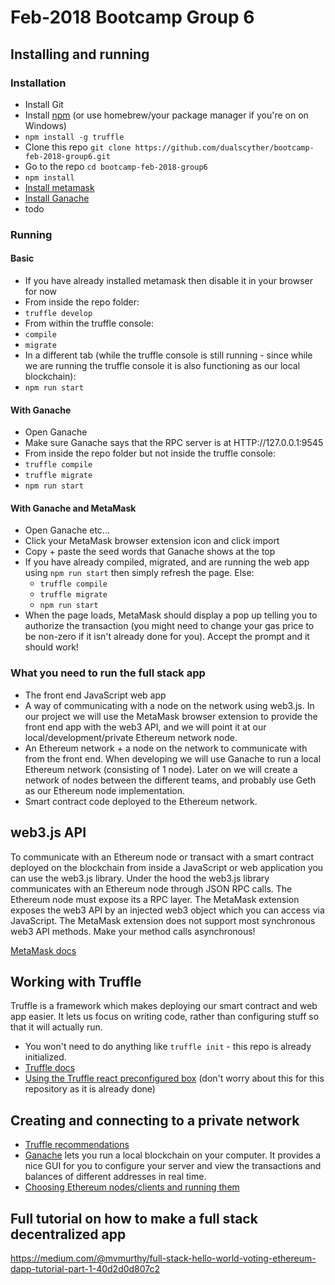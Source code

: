 # Feb-2018 Bootcamp Group 6

## Installing and running

### Installation

- Install Git
- Install [npm](https://www.npmjs.com/get-npm) (or use homebrew/your package manager if you're on on Windows)
- `npm install -g truffle`
- Clone this repo `git clone https://github.com/dualscyther/bootcamp-feb-2018-group6.git`
- Go to the repo `cd bootcamp-feb-2018-group6`
- `npm install`
- [Install metamask](https://metamask.io/)
- [Install Ganache](http://truffleframework.com/ganache/)
- todo

### Running

#### Basic

- If you have already installed metamask then disable it in your browser for now
- From inside the repo folder:
- `truffle develop`
- From within the truffle console:
- `compile`
- `migrate`
- In a different tab (while the truffle console is still running - since while we are running the truffle console it is also functioning as our local blockchain):
- `npm run start`

#### With Ganache

- Open Ganache
- Make sure Ganache says that the RPC server is at HTTP://127.0.0.1:9545
- From inside the repo folder but not inside the truffle console:
- `truffle compile`
- `truffle migrate`
- `npm run start`

#### With Ganache and MetaMask

- Open Ganache etc...
- Click your MetaMask browser extension icon and click import
- Copy + paste the seed words that Ganache shows at the top
- If you have already compiled, migrated, and are running the web app using `npm run start` then simply refresh the page. Else:
  - `truffle compile`
  - `truffle migrate`
  - `npm run start`
- When the page loads, MetaMask should display a pop up telling you to authorize the transaction (you might need to change your gas price to be non-zero if it isn't already done for you). Accept the prompt and it should work!

### What you need to run the full stack app

- The front end JavaScript web app
- A way of communicating with a node on the network using web3.js. In our project we will use the MetaMask browser extension to provide the front end app with the web3 API, and we will point it at our local/development/private Ethereum network node.
- An Ethereum network + a node on the network to communicate with from the front end. When developing we will use Ganache to run a local Ethereum network (consisting of 1 node). Later on we will create a network of nodes between the different teams, and probably use Geth as our Ethereum node implementation.
- Smart contract code deployed to the Ethereum network.

## web3.js API

To communicate with an Ethereum node or transact with a smart contract deployed on the blockchain from inside a JavaScript or web application you can use the web3.js library. Under the hood the web3.js library communicates with an Ethereum node through JSON RPC calls. The Ethereum node must expose its a RPC layer. The MetaMask extension exposes the web3 API by an injected web3 object which you can access via JavaScript. The MetaMask extension does not support most synchronous web3 API methods. Make your method calls asynchronous!

[MetaMask docs](https://github.com/MetaMask/faq/blob/master/DEVELOPERS.md)

## Working with Truffle

Truffle is a framework which makes deploying our smart contract and web app easier. It lets us focus on writing code, rather than configuring stuff so that it will actually run.

- You won't need to do anything like `truffle init` - this repo is already initialized.
- [Truffle docs](http://truffleframework.com/docs/)
- [Using the Truffle react preconfigured box](http://truffleframework.com/boxes/react) (don't worry about this for this repository as it is already done)

## Creating and connecting to a private network

- [Truffle recommendations](http://truffleframework.com/docs/getting_started/client)
- [Ganache](http://truffleframework.com/ganache/) lets you run a local blockchain on your computer. It provides a nice GUI for you to configure your server and view the transactions and balances of different addresses in real time.
- [Choosing Ethereum nodes/clients and running them](https://www.ethereum.org/cli)

## Full tutorial on how to make a full stack decentralized app

<https://medium.com/@mvmurthy/full-stack-hello-world-voting-ethereum-dapp-tutorial-part-1-40d2d0d807c2>
